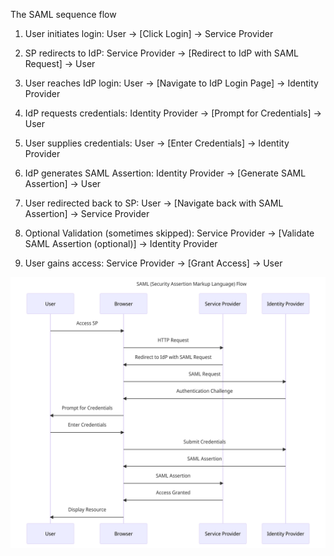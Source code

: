 The SAML sequence flow

1. User initiates login: 
   User -> [Click Login] -> Service Provider

2. SP redirects to IdP:
   Service Provider -> [Redirect to IdP with SAML Request] -> User

3. User reaches IdP login:
   User -> [Navigate to IdP Login Page] -> Identity Provider

4. IdP requests credentials:
   Identity Provider -> [Prompt for Credentials] -> User

5. User supplies credentials:
   User -> [Enter Credentials] -> Identity Provider

6. IdP generates SAML Assertion:
   Identity Provider -> [Generate SAML Assertion] -> User

7. User redirected back to SP:
   User -> [Navigate back with SAML Assertion] -> Service Provider

8. Optional Validation (sometimes skipped):
   Service Provider -> [Validate SAML Assertion (optional)] -> Identity Provider

9. User gains access:
   Service Provider -> [Grant Access] -> User


![SAML Sequence Flow](/assets/images/saml-sequence-flow.png)

